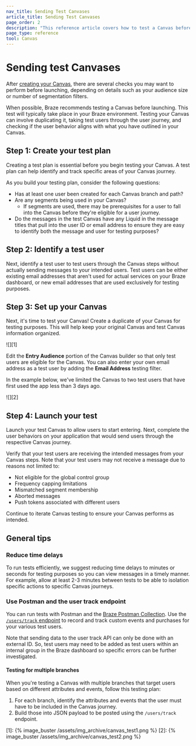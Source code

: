```yaml
---
nav_title: Sending Test Canvases
article_title: Sending Test Canvases
page_order: 2
description: "This reference article covers how to test a Canvas before launch."
page_type: reference
tool: Canvas
---
```


# Sending test Canvases

After [creating your Canvas]({{site.baseurl}}/user_guide/engagement_tools/canvas/create_a_canvas/create_a_canvas/), there are several checks you may want to perform before launching, depending on details such as your audience size or number of segmentation filters.

When possible, Braze recommends testing a Canvas before launching. This test will typically take place in your Braze environment. Testing your Canvas can involve duplicating it, taking test users through the user journey, and checking if the user behavior aligns with what you have outlined in your Canvas.

## Step 1: Create your test plan

Creating a test plan is essential before you begin testing your Canvas. A test plan can help identify and track specific areas of your Canvas journey.

As you build your testing plan, consider the following questions:
- Has at least one user been created for each Canvas branch and path?
- Are any segments being used in your Canvas? 
	- If segments are used, there may be prerequisites for a user to fall into the Canvas before they're eligible for a user journey.
- Do the messages in the test Canvas have any Liquid in the message titles that pull into the user ID or email address to ensure they are easy to identify both the message and user for testing purposes?

## Step 2: Identify a test user

Next, identify a test user to test users through the Canvas steps without actually sending messages to your intended users. Test users can be either existing email addresses that aren't used for actual services on your Braze dashboard, or new email addresses that are used exclusively for testing purposes. 

## Step 3: Set up your Canvas

Next, it's time to test your Canvas! Create a duplicate of your Canvas for testing purposes. This will help keep your original Canvas and test Canvas information organized. 

![][1]

Edit the **Entry Audience** portion of the Canvas builder so that only test users are eligible for the Canvas. You can also enter your own email address as a test user by adding the **Email Address** testing filter. 

In the example below, we've limited the Canvas to two test users that have first used the app less than 3 days ago.

![][2]

## Step 4: Launch your test

Launch your test Canvas to allow users to start entering. Next, complete the user behaviors on your application that would send users through the respective Canvas journey. 

Verify that your test users are receiving the intended messages from your Canvas steps. Note that your test users may not receive a message due to reasons not limited to:

- Not eligible for the global control group
- Frequency capping limitations
- Mismatched segment membership
- Aborted messages
- Push tokens associated with different users

Continue to iterate Canvas testing to ensure your Canvas performs as intended.

## General tips

### Reduce time delays

To run tests efficiently, we suggest reducing time delays to minutes or seconds for testing purposes so you can view messages in a timely manner. For example, allow at least 2-3 minutes between tests to be able to isolation specific actions to specific Canvas journeys.

### Use Postman and the user track endpoint

You can run tests with Postman and the [Braze Postman Collection]({{site.baseurl}}/api/postman_collection/). Use the [`/users/track` endpoint]({{site.baseurl}}/api/endpoints/user_data/post_user_track/) to record and track custom events and purchases for your various test users.

Note that sending data to the user track API can only be done with an external ID. So, test users may need to be added as test users within an internal group in the Braze dashboard so specific errors can be further investigated. 

#### Testing for multiple branches

When you're testing a Canvas with multiple branches that target users based on different attributes and events, follow this testing plan:

1. For each branch, identify the attributes and events that the user must have to be included in the Canvas journey.
2. Build those into JSON payload to be posted using the `/users/track` endpoint.

[1]: {% image_buster /assets/img_archive/canvas_test1.png %}
[2]: {% image_buster /assets/img_archive/canvas_test2.png %}